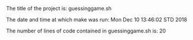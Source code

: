 The title of the project is: guessinggame.sh

The date and time at which make was run: Mon Dec 10 13:46:02 STD 2018

The number of lines of code contained in guessinggame.sh is: 20

